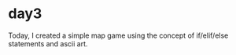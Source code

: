 # day3
Today, I created a simple map game using the concept of if/elif/else statements and ascii art.
